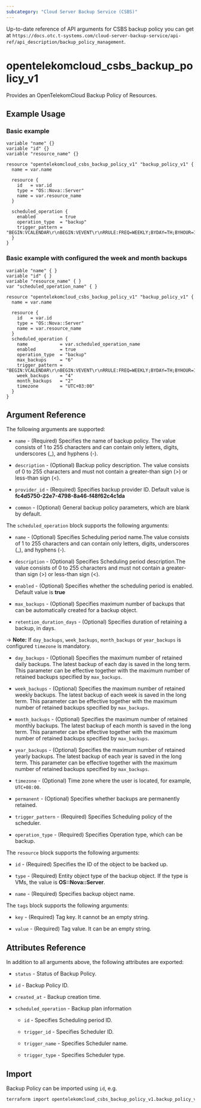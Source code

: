 ```yaml
---
subcategory: "Cloud Server Backup Service (CSBS)"
---
```


Up-to-date reference of API arguments for CSBS backup policy you can get at
`https://docs.otc.t-systems.com/cloud-server-backup-service/api-ref/api_description/backup_policy_management`.

# opentelekomcloud_csbs_backup_policy_v1

Provides an OpenTelekomCloud Backup Policy of Resources.

## Example Usage

### Basic example

```hcl
variable "name" {}
variable "id" {}
variable "resource_name" {}

resource "opentelekomcloud_csbs_backup_policy_v1" "backup_policy_v1" {
  name = var.name

  resource {
    id   = var.id
    type = "OS::Nova::Server"
    name = var.resource_name
  }

  scheduled_operation {
    enabled         = true
    operation_type  = "backup"
    trigger_pattern = "BEGIN:VCALENDAR\r\nBEGIN:VEVENT\r\nRRULE:FREQ=WEEKLY;BYDAY=TH;BYHOUR=12;BYMINUTE=27\r\nEND:VEVENT\r\nEND:VCALENDAR\r\n"
  }
}
```

### Basic example with configured the week and month backups

```
variable "name" { }
variable "id" { }
variable "resource_name" { }
var "scheduled_operation_name" { }

resource "opentelekomcloud_csbs_backup_policy_v1" "backup_policy_v1" {
  name = var.name

  resource {
    id   = var.id
    type = "OS::Nova::Server"
    name = var.resource_name
  }
  scheduled_operation {
    name            = var.scheduled_operation_name
    enabled         = true
    operation_type  = "backup"
    max_backups     = "6"
    trigger_pattern = "BEGIN:VCALENDAR\r\nBEGIN:VEVENT\r\nRRULE:FREQ=WEEKLY;BYDAY=TH;BYHOUR=12;BYMINUTE=27\r\nEND:VEVENT\r\nEND:VCALENDAR\r\n"
    week_backups    = "4"
    month_backups   = "2"
    timezone        = "UTC+03:00"
  }
}
```

## Argument Reference

The following arguments are supported:

* `name` - (Required) Specifies the name of backup policy. The value consists of 1 to 255 characters and can contain only letters, digits, underscores (_), and hyphens (-).

* `description` - (Optional) Backup policy description. The value consists of 0 to 255 characters and must not contain a greater-than sign (>) or less-than sign (<).

* `provider_id` - (Required) Specifies backup provider ID. Default value is **fc4d5750-22e7-4798-8a46-f48f62c4c1da**

* `common` - (Optional) General backup policy parameters, which are blank by default.

The `scheduled_operation` block supports the following arguments:

* `name` - (Optional) Specifies Scheduling period name.The value consists of 1 to 255 characters and can contain only letters, digits, underscores (_), and hyphens (-).

* `description` - (Optional) Specifies Scheduling period description.The value consists of 0 to 255 characters and must not contain a greater-than sign (>) or less-than sign (<).

* `enabled` - (Optional) Specifies whether the scheduling period is enabled. Default value is **true**

* `max_backups` - (Optional) Specifies maximum number of backups that can be automatically created for a backup object.

* `retention_duration_days` - (Optional) Specifies duration of retaining a backup, in days.

-> **Note:** If `day_backups`, `week_backups`, `month_backups` or `year_backups` is configured
  `timezone` is mandatory.

* `day_backups` - (Optional) Specifies the maximum number of retained daily backups.
  The latest backup of each day is saved in the long term. This parameter can be effective
  together with the maximum number of retained backups specified by `max_backups`.

* `week_backups` - (Optional) Specifies the maximum number of retained weekly backups.
  The latest backup of each week is saved in the long term. This parameter can be effective
  together with the maximum number of retained backups specified by `max_backups`.

* `month_backups` - (Optional) Specifies the maximum number of retained monthly backups.
  The latest backup of each month is saved in the long term. This parameter can be effective
  together with the maximum number of retained backups specified by `max_backups`.

* `year_backups` - (Optional) Specifies the maximum number of retained yearly backups.
  The latest backup of each year is saved in the long term. This parameter can be effective
  together with the maximum number of retained backups specified by `max_backups`.

* `timezone` - (Optional) Time zone where the user is located, for example, `UTC+08:00`.

* `permanent` - (Optional) Specifies whether backups are permanently retained.

* `trigger_pattern` - (Required) Specifies Scheduling policy of the scheduler.

* `operation_type` - (Required) Specifies Operation type, which can be backup.

The `resource` block supports the following arguments:

* `id` - (Required) Specifies the ID of the object to be backed up.

* `type` - (Required) Entity object type of the backup object. If the type is VMs, the value is **OS::Nova::Server**.

* `name` - (Required) Specifies backup object name.

The `tags` block supports the following arguments:

* `key` - (Required) Tag key. It cannot be an empty string.

* `value` - (Required) Tag value. It can be an empty string.

## Attributes Reference

In addition to all arguments above, the following attributes are exported:

* `status` - Status of Backup Policy.

* `id` - Backup Policy ID.

* `created_at` - Backup creation time.

* `scheduled_operation` - Backup plan information

  * `id` -  Specifies Scheduling period ID.

  * `trigger_id` - Specifies Scheduler ID.

  * `trigger_name` - Specifies Scheduler name.

  * `trigger_type` - Specifies Scheduler type.


## Import

Backup Policy can be imported using `id`, e.g.

```sh
terraform import opentelekomcloud_csbs_backup_policy_v1.backup_policy_v1 7056d636-ac60-4663-8a6c-82d3c32c1c64
```
